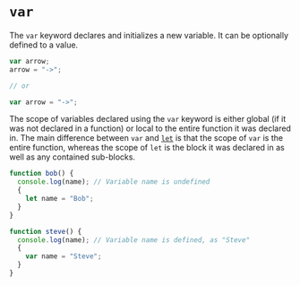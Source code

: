 # `var`
The `var` keyword declares and initializes a new variable. It can be optionally defined to a value.
```javascript
var arrow;
arrow = "->";

// or

var arrow = "->";
```

The scope of variables declared using the `var` keyword is either global (if it was not declared in a function) or local to the entire function it was declared in. The main difference between `var` and [`let`](https://github.com/exercism/v3/blob/master/languages/javascript/keywords/let.md) is that the scope of `var` is the entire function, whereas the scope of `let` is the block it was declared in as well as any contained sub-blocks.
```javascript
function bob() {
  console.log(name); // Variable name is undefined
  {
    let name = "Bob";
  }
}
```

```javascript
function steve() {
  console.log(name); // Variable name is defined, as "Steve"
  {
    var name = "Steve";
  }
}
```
